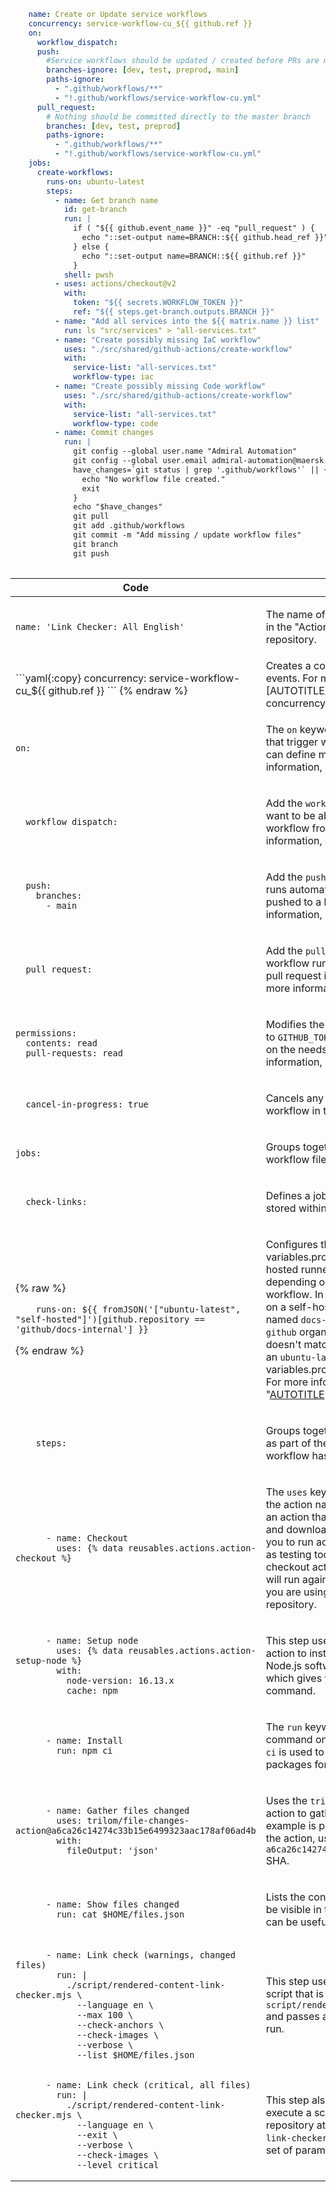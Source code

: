 

```yaml
    name: Create or Update service workflows
    concurrency: service-workflow-cu_${{ github.ref }}
    on:
      workflow_dispatch:
      push:
        #Service workflows should be updated / created before PRs are merged
        branches-ignore: [dev, test, preprod, main]
        paths-ignore:
          - ".github/workflows/**"
          - "!.github/workflows/service-workflow-cu.yml"
      pull_request:
        # Nothing should be committed directly to the master branch
        branches: [dev, test, preprod]
        paths-ignore:
          - ".github/workflows/**"
          - "!.github/workflows/service-workflow-cu.yml"
    jobs:
      create-workflows:
        runs-on: ubuntu-latest
        steps:
          - name: Get branch name
            id: get-branch
            run: |
              if ( "${{ github.event_name }}" -eq "pull_request" ) {
                echo "::set-output name=BRANCH::${{ github.head_ref }}"
              } else {
                echo "::set-output name=BRANCH::${{ github.ref }}"
              }
            shell: pwsh
          - uses: actions/checkout@v2
            with:
              token: "${{ secrets.WORKFLOW_TOKEN }}"
              ref: "${{ steps.get-branch.outputs.BRANCH }}"
          - name: "Add all services into the ${{ matrix.name }} list"
            run: ls "src/services" > "all-services.txt"
          - name: "Create possibly missing IaC workflow"
            uses: "./src/shared/github-actions/create-workflow"
            with:
              service-list: "all-services.txt"
              workflow-type: iac
          - name: "Create possibly missing Code workflow"
            uses: "./src/shared/github-actions/create-workflow"
            with:
              service-list: "all-services.txt"
              workflow-type: code
          - name: Commit changes
            run: |
              git config --global user.name "Admiral Automation"
              git config --global user.email admiral-automation@maersk.com
              have_changes=`git status | grep '.github/workflows'` || {
                echo "No workflow file created."
                exit
              }
              echo "$have_changes"
              git pull
              git add .github/workflows
              git commit -m "Add missing / update workflow files"
              git branch
              git push
              
```

<table style="table-layout: fixed;">
<thead>
  <tr>
    <th scope="col" style="width:30%"><b>Code</b></th>
    <th scope="col" style="width:70%"><b>Explanation</b></th>
  </tr>
</thead>
<tbody>
<tr>
<td>

```yaml{:copy}
name: 'Link Checker: All English'
```
</td>
<td>

The name of the workflow as it will appear in the "Actions" tab of the GitHub repository.
</td>
</tr>
    
<tr>
<td>
```yaml{:copy}
concurrency: service-workflow-cu_${{ github.ref }}
```
{% endraw %}
</td>
<td>
Creates a concurrency group for specific events. For more information, see "[AUTOTITLE](/actions/using-jobs/using-concurrency)."
</td>
</tr>
    
<tr>
<td>

```yaml{:copy}
on:
```
</td>
<td>

The `on` keyword lets you define the events that trigger when the workflow is run. You can define multiple events here. For more information, see "[AUTOTITLE](/actions/using-workflows/triggering-a-workflow#using-events-to-trigger-workflows)."
</td>
</tr>
<tr>
<td>

```yaml{:copy}
  workflow_dispatch:
```
</td>
<td>

Add the `workflow_dispatch` event if you want to be able to manually run this workflow from the UI. For more information, see [`workflow_dispatch`](/actions/using-workflows/events-that-trigger-workflows#workflow_dispatch).
</td>
</tr>
<tr>
<td>

```yaml{:copy}
  push:
    branches:
      - main
```
</td>
<td>

Add the `push` event, so that the workflow runs automatically every time a commit is pushed to a branch called `main`. For more information, see [`push`](/actions/using-workflows/events-that-trigger-workflows#push).
</td>
</tr>
<tr>
<td>

```yaml{:copy}
  pull_request:
```
</td>
<td>

Add the `pull_request` event, so that the workflow runs automatically every time a pull request is created or updated. For more information, see [`pull_request`](/actions/using-workflows/events-that-trigger-workflows#pull_request).
</td>
</tr>
<tr>
<td>

```yaml{:copy}
permissions:
  contents: read
  pull-requests: read
```
</td>
<td>

Modifies the default permissions granted to `GITHUB_TOKEN`. This will vary depending on the needs of your workflow. For more information, see "[AUTOTITLE](/actions/using-jobs/assigning-permissions-to-jobs)."
</td>
</tr>
<tr>
<td>

```yaml{:copy}
  cancel-in-progress: true
```
</td>
<td>

Cancels any currently running job or workflow in the same concurrency group.
</td>
</tr>
<tr>
<td>

```yaml{:copy}
jobs:
```
</td>
<td>

Groups together all the jobs that run in the workflow file.
</td>
</tr>
<tr>
<td>

```yaml{:copy}
  check-links:
```
</td>
<td>

Defines a job with the ID `check-links` that is stored within the `jobs` key.
</td>
</tr>
<tr>
<td>

{% raw %}
```yaml{:copy}
    runs-on: ${{ fromJSON('["ubuntu-latest", "self-hosted"]')[github.repository == 'github/docs-internal'] }}
```
{% endraw %}
</td>
<td>

Configures the job to run on a {% data variables.product.prodname_dotcom %}-hosted runner or a self-hosted runner, depending on the repository running the workflow. In this example, the job will run on a self-hosted runner if the repository is named `docs-internal` and is within the `github` organization. If the repository doesn't match this path, then it will run on an `ubuntu-latest` runner hosted by {% data variables.product.prodname_dotcom %}. For more information on these options see "[AUTOTITLE](/actions/using-jobs/choosing-the-runner-for-a-job)."
</td>
</tr>
<tr>
<td>

```yaml{:copy}
    steps:
```
</td>
<td>

Groups together all the steps that will run as part of the `check-links` job. Each job in a workflow has its own `steps` section.
</td>
</tr>
<tr>
<td>

```yaml{:copy}
      - name: Checkout
        uses: {% data reusables.actions.action-checkout %}
```
</td>
<td>

The `uses` keyword tells the job to retrieve the action named `actions/checkout`. This is an action that checks out your repository and downloads it to the runner, allowing you to run actions against your code (such as testing tools). You must use the checkout action any time your workflow will run against the repository's code or you are using an action defined in the repository.
</td>
</tr>
<tr>
<td>

```yaml{:copy}
      - name: Setup node
        uses: {% data reusables.actions.action-setup-node %}
        with:
          node-version: 16.13.x
          cache: npm
```
</td>
<td>

This step uses the `actions/setup-node` action to install the specified version of the Node.js software package on the runner, which gives you access to the `npm` command.
</td>
</tr>

<tr>
<td>

```yaml{:copy}
      - name: Install
        run: npm ci
```
</td>
<td>

The `run` keyword tells the job to execute a command on the runner. In this case, `npm ci` is used to install the npm software packages for the project.
</td>
</tr>

<tr>
<td>

```yaml{:copy}
      - name: Gather files changed
        uses: trilom/file-changes-action@a6ca26c14274c33b15e6499323aac178af06ad4b
        with:
          fileOutput: 'json'
```
</td>
<td>

Uses the `trilom/file-changes-action` action to gather all the changed files. This example is pinned to a specific version of the action, using the `a6ca26c14274c33b15e6499323aac178af06ad4b` SHA.
</td>
</tr>

<tr>
<td>

```yaml{:copy}
      - name: Show files changed
        run: cat $HOME/files.json
```
</td>
<td>

Lists the contents of `files.json`. This will be visible in the workflow run's log, and can be useful for debugging.
</td>
</tr>
<tr>
<td>

```yaml{:copy}
      - name: Link check (warnings, changed files)
        run: |
          ./script/rendered-content-link-checker.mjs \
            --language en \
            --max 100 \
            --check-anchors \
            --check-images \
            --verbose \
            --list $HOME/files.json
```
</td>
<td>

This step uses `run` command to execute a script that is stored in the repository at `script/rendered-content-link-checker.mjs` and passes all the parameters it needs to run.
</td>
</tr>
<tr>
<td>

```yaml{:copy}
      - name: Link check (critical, all files)
        run: |
          ./script/rendered-content-link-checker.mjs \
            --language en \
            --exit \
            --verbose \
            --check-images \
            --level critical
```
</td>
<td>

This step also uses `run` command to execute a script that is stored in the repository at `script/rendered-content-link-checker.mjs` and passes a different set of parameters.
</tr>

</tbody>
</table>

